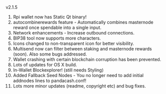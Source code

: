 v2.1.5

1. Rpi wallet now has Static Qt binary!
2. autocombinerewards feature - Automatically combines masternode reward once spendable into a single input.
3. Network enhancements - Increase outbound connections.
4. BIP38 tool now supports more characters.
5. Icons changed to non-transparent icon for better visibility.
6. Multisend now can filter between staking and masternode rewards (soon). Also some bugs addressed.
7. Wallet crashing with certain blockchain corruption has been prevented.
8. Lots of updates for OS X build.
9. In-Wallet Blockexplorer! (still needs Styling)
10. Added Fallback Seed Nodes - You no longer need to add initial addnodes lines to pandacash.conf!
11. Lots more minor updates (readme, copyright etc) and bug fixes.

